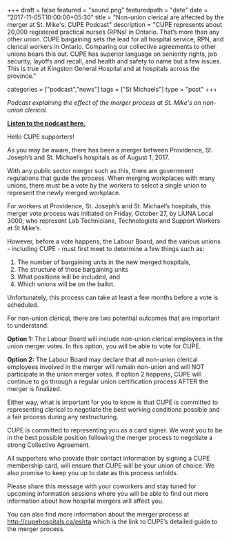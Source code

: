 +++
draft = false
featured = "sound.png"
featuredpath = "date"
date = "2017-11-05T10:00:00+05:30"
title = "Non-union clerical are affected by the merger at St. Mike's: CUPE Podcast"
description = "CUPE represents about 20,000 registered practical nurses (RPNs) in Ontario. That’s more than any other union. CUPE bargaining sets the lead for all hospital service, RPN, and clerical workers in Ontario. Comparing our collective agreements to other unions bears this out. CUPE has superior language on seniority rights, job security, layoffs and recall, and health and safety to name but a few issues. This is true at Kingston General Hospital and at hospitals across the province."

categories = ["podcast","news"]
tags = ["St Michaels"]
type = "post"
+++

_Podcast explaining the effect of the merger process at St. Mike's on non-union clerical._

[__Listen to the podcast here.__](https://soundcloud.com/cupehospitals/important-update-stjosephs-providence-stmichaels-hospitals)




Hello CUPE supporters!

As you may be aware, there has been a merger between Providence, St. Joseph’s and St. Michael’s hospitals as of August 1, 2017.

With any public sector merger such as this, there are government regulations that guide the process. When merging workplaces with many unions, there must be a vote by the workers to select a single union to represent the newly merged workplace.

For workers at Providence, St. Joseph’s and St. Michael’s hospitals, this merger vote process was initiated on Friday, October 27, by LiUNA Local 3000, who represent Lab Technicians, Technologists and Support Workers at St Mike’s.

However, before a vote happens, the Labour Board, and the various unions - including CUPE - must first meet to determine a few things such as:

1. The number of bargaining units in the new merged hospitals,
2. The structure of those bargaining units
3. What positions will be included, and
3. Which unions will be on the ballot.

Unfortunately, this process can take at least a few months before a vote is scheduled.

For non-union clerical, there are two potential outcomes that are important to understand:


__Option 1:__ The Labour Board will include non-union clerical employees in the union merger votes. In this option, you will be able to vote for CUPE.


__Option 2:__ The Labour Board may declare that all non-union clerical employees involved in the merger will remain non-union and will NOT participate in the union merger votes. If option 2 happens, CUPE will continue to go through a regular union certification process AFTER the merger is finalized.


Either way, what is important for you to know is that CUPE is committed to representing clerical to negotiate the best working conditions possible and a fair process during any restructuring.

CUPE is committed to representing you as a card signer. We want you to be in the best possible position following the merger process to negotiate a strong Collective Agreement.

All supporters who provide their contact information by signing a CUPE membership card, will ensure that CUPE will be your union of choice. We also promise to keep you up to date as this process unfolds.

Please share this message with your coworkers and stay tuned for upcoming information sessions where you will be able to find out more information about how hospital mergers will affect you.


You can also find more information about the merger process at http://cupehospitals.ca/pslrta which is the link to CUPE’s detailed guide to the merger process.
